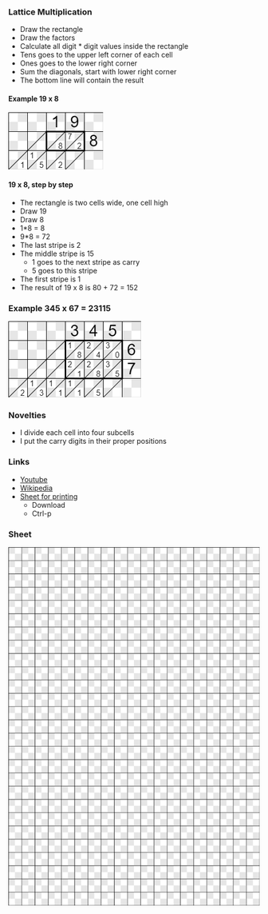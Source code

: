 ### Lattice Multiplication

* Draw the rectangle
* Draw the factors
* Calculate all digit * digit values inside the rectangle
* Tens goes to the upper left corner of each cell
* Ones goes to the lower right corner
* Sum the diagonals, start with lower right corner
* The bottom line will contain the result

#### Example 19 x 8

![19x8](19x8.bmp)

#### 19 x 8, step by step

* The rectangle is two cells wide, one cell high
* Draw 19
* Draw 8
* 1*8 = 8
* 9*8 = 72
* The last stripe is 2
* The middle stripe is 15
	* 1 goes to the next stripe as carry
	* 5 goes to this stripe
* The first stripe is 1
* The result of 19 x 8 is 80 + 72 = 152

### Example 345 x 67 = 23115

![345x67](345x67.bmp)

### Novelties

* I divide each cell into four subcells
* I put the carry digits in their proper positions

### Links

* [Youtube](https://www.youtube.com/watch?v=x2UG0YzT2UA)
* [Wikipedia](https://en.wikipedia.org/wiki/Lattice_multiplication)
* [Sheet for printing](lattice.bmp)
	* Download
	* Ctrl-p

### Sheet
![Lattice](lattice.bmp)
